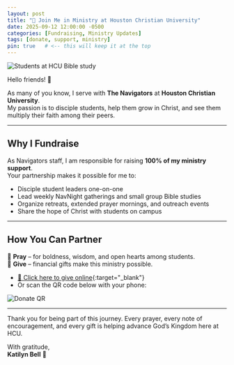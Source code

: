 ```yaml
---
layout: post
title: "🌸 Join Me in Ministry at Houston Christian University"
date: 2025-09-12 12:00:00 -0500
categories: [Fundraising, Ministry Updates]
tags: [donate, support, ministry]
pin: true   # <-- this will keep it at the top
---
```


![Students at HCU Bible study](/assets/images/fundraising-hcu.jpg)

Hello friends! 💖  

As many of you know, I serve with **The Navigators** at **Houston Christian University**.  
My passion is to disciple students, help them grow in Christ, and see them multiply their faith among their peers.  

---

## Why I Fundraise
As Navigators staff, I am responsible for raising **100% of my ministry support**.  
Your partnership makes it possible for me to:  
- Disciple student leaders one-on-one  
- Lead weekly NavNight gatherings and small group Bible studies  
- Organize retreats, extended prayer mornings, and outreach events  
- Share the hope of Christ with students on campus  

---

## How You Can Partner
🙏 **Pray** – for boldness, wisdom, and open hearts among students.  
🌷 **Give** – financial gifts make this ministry possible.  

- [💖 Click here to give online](https://give.navigators.org/support/your-wife-slug){:target="_blank"}  
- Or scan the QR code below with your phone:  

![Donate QR](/assets/images/donate-qr.png)  

---

Thank you for being part of this journey. Every prayer, every note of encouragement, and every gift is helping advance God’s Kingdom here at HCU.  

With gratitude,  
**Katilyn Bell** 🌸
